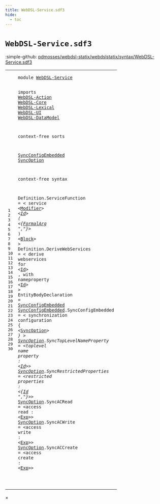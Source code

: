 ```yaml
---
title: WebDSL-Service.sdf3
hide:
  - toc
---
```


# `WebDSL-Service.sdf3`

:simple-github: [pdmosses/webdsl-statix/webdslstatix/syntax/WebDSL-Service.sdf3]

[pdmosses/webdsl-statix/webdslstatix/syntax/WebDSL-Service.sdf3]: https://github.com/pdmosses/webdsl-statix/blob/master/webdslstatix/syntax/WebDSL-Service.sdf3 "The source file on GitHub"

<div class="sdf3"><table class="highlighttable"><tbody><tr><td class="linenos"><div class="linenodiv"><pre><span></span>1
2
3
4
5
6
7
8
9
10
11
12
13
14
15
16
17
18
19
20
21
22
23
24
25
26
27
28
29
30
</pre></div></td>
<td class="code"><pre><code><span class="keyword">module</span> <a href="../webdsl-statix.sdf3/#WebDSL-Service_23_3" id="WebDSL-Service_1_8" title="a definition with a single reference">WebDSL-Service</a>

<span class="keyword">imports</span>
  <a href="../WebDSL-Action.sdf3/#WebDSL-Action_1_8" id="WebDSL-Action_4_3" title="a reference to a single-file definition">WebDSL-Action</a>
  <a href="../WebDSL-Core.sdf3/#WebDSL-Core_1_8" id="WebDSL-Core_5_3" title="a reference to a single-file definition">WebDSL-Core</a>
  <a href="../WebDSL-Lexical.sdf3/#WebDSL-Lexical_1_8" id="WebDSL-Lexical_6_3" title="a reference to a single-file definition">WebDSL-Lexical</a>
  <a href="../WebDSL-UI.sdf3/#WebDSL-UI_1_8" id="WebDSL-UI_7_3" title="a reference to a single-file definition">WebDSL-UI</a>
  <a href="../WebDSL-DataModel.sdf3/#WebDSL-DataModel_1_8" id="WebDSL-DataModel_8_3" title="a reference to a single-file definition">WebDSL-DataModel</a>

<span class="keyword">context-free sorts</span>

  <a href="#SyncConfigEmbedded_22_27" id="SyncConfigEmbedded_12_3" title="a definition with a single reference">SyncConfigEmbedded</a> <a href="#SyncOption_24_38" id="SyncOption_12_22" title="a definition with a single reference">SyncOption</a>

<span class="keyword">context-free syntax</span>

  <span id="Definition_16_3" title="a definition with no references">Definition</span>.<span class="cons_Constructor"><span id="ServiceFunction_16_14" title="a definition with no references">ServiceFunction</span></span> = &lt;
    <span class="cons_String">service</span> &lt;<a href="../WebDSL-UI.sdf3/#Modifier_16_22" id="Modifier_17_14" title="a reference to a single-file definition">Modifier</a>*&gt; &lt;<a href="../WebDSL-Lexical.sdf3/#Id_5_49" id="Id_17_26" title="a reference to a single-file definition">Id</a>&gt; <span class="cons_String">(</span> &lt;{<a href="../WebDSL-Core.sdf3/#FormalArg_10_3" id="FormalArg_17_34" title="a reference to a single-file definition">FormalArg</a> <span class="cons_Lit">","</span>}*&gt; <span class="cons_String">)</span> &lt;<a href="../WebDSL-Action.sdf3/#Block_13_11" id="Block_17_54" title="a reference to a single-file definition">Block</a>&gt;
  &gt;
  <span id="Definition_19_3" title="a definition with no references">Definition</span>.<span class="cons_Constructor"><span id="DeriveWebServices_19_14" title="a definition with no references">DeriveWebServices</span></span> = &lt;
    <span class="cons_String">derive</span> <span class="cons_String">webservices</span> <span class="cons_String">for</span> &lt;<a href="../WebDSL-Lexical.sdf3/#Id_5_49" id="Id_20_29" title="a reference to a single-file definition">Id</a>&gt; <span class="cons_String">,</span> <span class="cons_String">with</span> <span class="cons_String">nameproperty</span> &lt;<a href="../WebDSL-Lexical.sdf3/#Id_5_49" id="Id_20_54" title="a reference to a single-file definition">Id</a>&gt;
  &gt;
  <span id="EntityBodyDeclaration_22_3" title="a definition with no references">EntityBodyDeclaration</span> = <a href="#SyncConfigEmbedded_12_3" id="SyncConfigEmbedded_22_27" title="a reference to a single-file definition">SyncConfigEmbedded</a>
  <a href="#SyncConfigEmbedded_22_27" id="SyncConfigEmbedded_23_3" title="a definition with a single reference">SyncConfigEmbedded</a>.<span class="cons_Constructor"><span id="SyncConfigEmbedded_23_22" title="a definition with no references">SyncConfigEmbedded</span></span> = &lt;
    <span class="cons_String">synchronization</span> <span class="cons_String">configuration</span> <span class="cons_String">{</span> &lt;<a href="#SyncOption_12_22" id="SyncOption_24_38" title="a reference to a single-file definition">SyncOption</a>*&gt; <span class="cons_String">}</span>
  &gt;
  <a href="#SyncOption_24_38" id="SyncOption_26_3" title="a definition with a single reference">SyncOption</a>.<span class="cons_Constructor"><span id="SyncTopLevelNameProperty_26_14" title="a definition with no references">SyncTopLevelNameProperty</span></span> = &lt;<span class="cons_String">toplevel</span> <span class="cons_String">name</span> <span class="cons_String">property</span> <span class="cons_String">:</span> &lt;<a href="../WebDSL-Lexical.sdf3/#Id_5_49" id="Id_26_68" title="a reference to a single-file definition">Id</a>&gt;&gt;
  <a href="#SyncOption_24_38" id="SyncOption_27_3" title="a definition with a single reference">SyncOption</a>.<span class="cons_Constructor"><span id="SyncRestrictedProperties_27_14" title="a definition with no references">SyncRestrictedProperties</span></span> = &lt;<span class="cons_String">restricted</span> <span class="cons_String">properties</span> <span class="cons_String">:</span> &lt;{<a href="../WebDSL-Lexical.sdf3/#Id_5_49" id="Id_27_68" title="a reference to a single-file definition">Id</a> <span class="cons_Lit">","</span>}*&gt;&gt;
  <a href="#SyncOption_24_38" id="SyncOption_28_3" title="a definition with a single reference">SyncOption</a>.<span class="cons_Constructor"><span id="SyncACRead_28_14" title="a definition with no references">SyncACRead</span></span> = &lt;<span class="cons_String">access</span> <span class="cons_String">read</span> <span class="cons_String">:</span> &lt;<a href="../WebDSL-UI.sdf3/#Exp_469_3" id="Exp_28_43" title="a reference to a single-file definition">Exp</a>&gt;&gt;
  <a href="#SyncOption_24_38" id="SyncOption_29_3" title="a definition with a single reference">SyncOption</a>.<span class="cons_Constructor"><span id="SyncACWrite_29_14" title="a definition with no references">SyncACWrite</span></span> = &lt;<span class="cons_String">access</span> <span class="cons_String">write</span> <span class="cons_String">:</span> &lt;<a href="../WebDSL-UI.sdf3/#Exp_469_3" id="Exp_29_45" title="a reference to a single-file definition">Exp</a>&gt;&gt;
  <a href="#SyncOption_24_38" id="SyncOption_30_3" title="a definition with a single reference">SyncOption</a>.<span class="cons_Constructor"><span id="SyncACCreate_30_14" title="a definition with no references">SyncACCreate</span></span> = &lt;<span class="cons_String">access</span> <span class="cons_String">create</span> <span class="cons_String">:</span> &lt;<a href="../WebDSL-UI.sdf3/#Exp_469_3" id="Exp_30_47" title="a reference to a single-file definition">Exp</a>&gt;&gt;

</code></pre></td></tr></tbody></table></div>

<div id="modal">
  <div id="modal-content">
    <span id="modal-close">&times;</span>
    <h2 id="modal-h2"></h2>
    <p  id="modal-p"></p>
    <ul id="modal-ul"></ul>
  </div>
</div>
